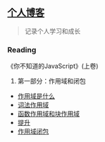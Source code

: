 ## <a href="https://jayconscious.github.io/blog/" target="_blank">个人博客</a>
> 记录个人学习和成长


### Reading
《你不知道的JavaScript》(上卷)
  1.  第一部分：作用域和闭包
  - [作用域是什么](https://jayconscious.github.io/blog/book/dontknowjs/scope.html)
  - [词法作用域](https://jayconscious.github.io/blog/book/dontknowjs/lexingscope.html)
  - [函数作用域和块作用域](https://jayconscious.github.io/blog/book/dontknowjs/fnblockscope.html)
  - [提升](https://jayconscious.github.io/blog/book/dontknowjs/hoisting.html)
  - [作用域闭包](https://jayconscious.github.io/blog/book/dontknowjs/scopeclosure.html)



